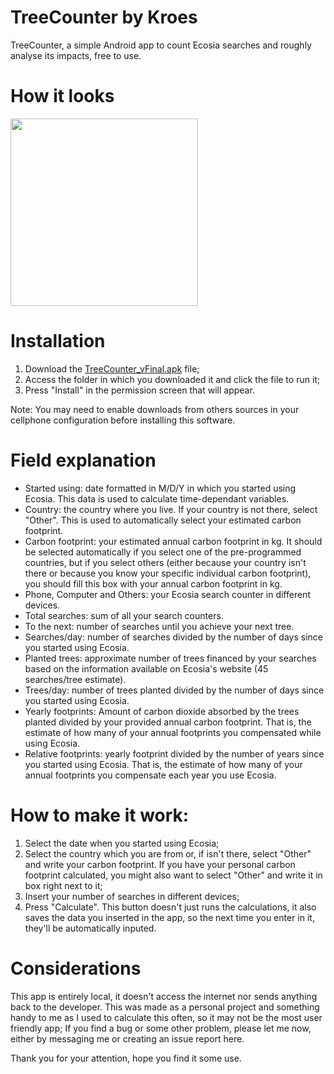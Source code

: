 # TreeCounter by Kroes
TreeCounter, a simple Android app to count Ecosia searches and roughly analyse its impacts, free to use.

# How it looks
<img src="https://i.imgur.com/sPIWpPI.jpg" width="300" align="middle">

# Installation
1. Download the <a href="https://github.com/HectorKroes/TreeCounter/raw/master/TreeCounter_vFinal.apk">TreeCounter_vFinal.apk</a> file;
2. Access the folder in which you downloaded it and click the file to run it;
3. Press "Install" in the permission screen that will appear.

Note: You may need to enable downloads from others sources in your cellphone configuration before installing this software.

# Field explanation
- Started using: date formatted in M/D/Y in which you started using Ecosia. This data is used to calculate time-dependant variables.
- Country: the country where you live. If your country is not there, select "Other". This is used to automatically select your estimated carbon footprint.
- Carbon footprint: your estimated annual carbon footprint in kg. It should be selected automatically if you select one of the pre-programmed countries, but if you select others (either because your country isn't there or because you know your specific individual carbon footprint), you should fill this box with your annual carbon footprint in kg.
- Phone, Computer and Others: your Ecosia search counter in different devices.
- Total searches: sum of all your search counters.
- To the next: number of searches until you achieve your next tree.
- Searches/day: number of searches divided by the number of days since you started using Ecosia.
- Planted trees: approximate number of trees financed by your searches based on the information available on Ecosia's website (45 searches/tree estimate).
- Trees/day: number of trees planted divided by the number of days since you started using Ecosia.
- Yearly footprints: Amount of carbon dioxide absorbed by the trees planted divided by your provided annual carbon footprint. That is, the estimate of how many of your annual footprints you compensated while using Ecosia.
- Relative footprints: yearly footprint divided by the number of years since you started using Ecosia. That is, the estimate of how many of your annual footprints you compensate each year you use Ecosia.

# How to make it work:
1. Select the date when you started using Ecosia;
2. Select the country which you are from or, if isn't there, select "Other" and write your carbon footprint. If you have
   your personal carbon footprint calculated, you might also want to select "Other" and write it in box right next to it;
3. Insert your number of searches in different devices;
4. Press "Calculate". This button doesn't just runs the calculations, it also saves the data you inserted in the app, so
   the next time you enter in it, they'll be automatically inputed.

# Considerations
This app is entirely local, it doesn't access the internet nor sends anything back to the developer. This was made as a personal project and something handy to me as I used to calculate this often, so it may not be the most user friendly app; If you find a bug or some other problem, please let me now, either by messaging me or creating an issue report here.

Thank you for your attention, hope you find it some use.
